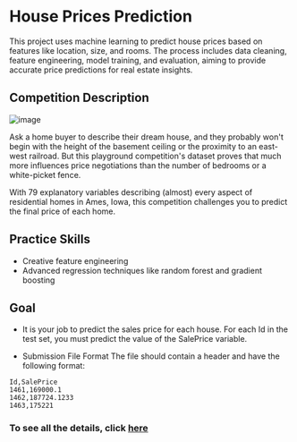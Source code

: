 # House Prices Prediction
This project uses machine learning to predict house prices based on features like location, size, and rooms. The process includes data cleaning, feature engineering, model training, and evaluation, aiming to provide accurate price predictions for real estate insights.

## Competition Description

![image](https://github.com/user-attachments/assets/e4aad566-fb07-483a-be87-f8187bc7d73b)

Ask a home buyer to describe their dream house, and they probably won't begin with the height of the basement ceiling or the proximity to an east-west railroad. But this playground competition's dataset proves that much more influences price negotiations than the number of bedrooms or a white-picket fence.

With 79 explanatory variables describing (almost) every aspect of residential homes in Ames, Iowa, this competition challenges you to predict the final price of each home.

## Practice Skills

- Creative feature engineering 
- Advanced regression techniques like random forest and gradient boosting

## Goal

- It is your job to predict the sales price for each house. For each Id in the test set, you must predict the value of the SalePrice variable.

- Submission File Format
The file should contain a header and have the following format:

```csv
Id,SalePrice
1461,169000.1
1462,187724.1233
1463,175221
```

### To see all the details, click [here](https://www.kaggle.com/competitions/house-prices-advanced-regression-techniques/overview)
